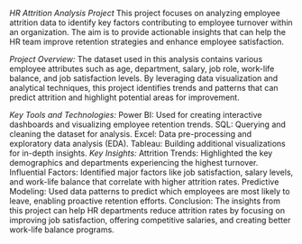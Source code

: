 *HR Attrition Analysis Project*
This project focuses on analyzing employee attrition data to identify key factors contributing to employee turnover within an organization. The aim is to provide actionable insights that can help the HR team improve retention strategies and enhance employee satisfaction.

*Project Overview:*
The dataset used in this analysis contains various employee attributes such as age, department, salary, job role, work-life balance, and job satisfaction levels. By leveraging data visualization and analytical techniques, this project identifies trends and patterns that can predict attrition and highlight potential areas for improvement.

*Key Tools and Technologies:*
Power BI: Used for creating interactive dashboards and visualizing employee retention trends.
SQL: Querying and cleaning the dataset for analysis.
Excel: Data pre-processing and exploratory data analysis (EDA).
Tableau: Building additional visualizations for in-depth insights.
*Key Insights:*
Attrition Trends: Highlighted the key demographics and departments experiencing the highest turnover.
Influential Factors: Identified major factors like job satisfaction, salary levels, and work-life balance that correlate with higher attrition rates.
Predictive Modeling: Used data patterns to predict which employees are most likely to leave, enabling proactive retention efforts.
Conclusion:
The insights from this project can help HR departments reduce attrition rates by focusing on improving job satisfaction, offering competitive salaries, and creating better work-life balance programs.
